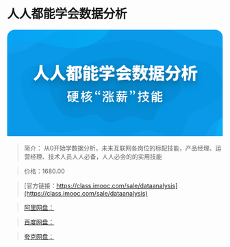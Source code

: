 # 人人都能学会数据分析

![img](../../assets/5fbcbcf1092d708306960344.jpg)

> 简介： 从0开始学数据分析，未来互联网各岗位的标配技能，产品经理、运营经理、技术人员人人必备，人人必会的的实用技能

> 价格：1680.00

> [官方链接：https://class.imooc.com/sale/dataanalysis](https://class.imooc.com/sale/dataanalysis)

> [阿里网盘：]()

> [百度网盘：]()

> [夸克网盘：]()
